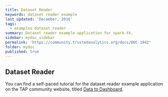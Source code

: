 ```yaml
---
title: Dataset Reader
keywords: dataset reader example
last_updated: 'December, 2016'
tags:
  - examples dataset reader
summary: Dataset reader example application for spark-tk.
sidebar: mydoc_sidebar
permalink: 'https://community.trustedanalytics.org/docs/DOC-1042'
folder: mydoc
published: true
---
```

## Dataset Reader

You can find a self-paced tutorial for the dataset reader example application on the TAP community website, titled [Data to Dashboard](https://community.trustedanalytics.org/docs/DOC-1042).
